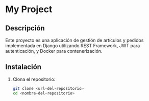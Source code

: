 # My Project

## Descripción

Este proyecto es una aplicación de gestión de artículos y pedidos implementada en Django utilizando REST Framework, JWT para autenticación, y Docker para contenerización.

## Instalación

1. Clona el repositorio:

   ```bash
   git clone <url-del-repositorio>
   cd <nombre-del-repositorio>
